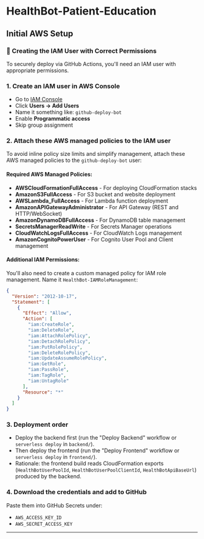 # HealthBot-Patient-Education

## Initial AWS Setup

### 👤 Creating the IAM User with Correct Permissions

To securely deploy via GitHub Actions, you'll need an IAM user with appropriate permissions.

### 1. Create an IAM user in AWS Console

- Go to [IAM Console](https://console.aws.amazon.com/iam/)
- Click **Users → Add Users**
- Name it something like: `github-deploy-bot`
- Enable **Programmatic access**
- Skip group assignment

### 2. Attach these AWS managed policies to the IAM user

To avoid inline policy size limits and simplify management, attach these AWS managed policies to the `github-deploy-bot` user:

#### Required AWS Managed Policies:

- **AWSCloudFormationFullAccess** - For deploying CloudFormation stacks
- **AmazonS3FullAccess** - For S3 bucket and website deployment
- **AWSLambda_FullAccess** - For Lambda function deployment
- **AmazonAPIGatewayAdministrator** - For API Gateway (REST and HTTP/WebSocket)
- **AmazonDynamoDBFullAccess** - For DynamoDB table management
- **SecretsManagerReadWrite** - For Secrets Manager operations
- **CloudWatchLogsFullAccess** - For CloudWatch Logs management
- **AmazonCognitoPowerUser** - For Cognito User Pool and Client management

#### Additional IAM Permissions:

You'll also need to create a custom managed policy for IAM role management. Name it `HealthBot-IAMRoleManagement`:

```json
{
  "Version": "2012-10-17",
  "Statement": [
    {
      "Effect": "Allow",
      "Action": [
        "iam:CreateRole",
        "iam:DeleteRole",
        "iam:AttachRolePolicy",
        "iam:DetachRolePolicy",
        "iam:PutRolePolicy",
        "iam:DeleteRolePolicy",
        "iam:UpdateAssumeRolePolicy",
        "iam:GetRole",
        "iam:PassRole",
        "iam:TagRole",
        "iam:UntagRole"
      ],
      "Resource": "*"
    }
  ]
}
```

### 3. Deployment order

- Deploy the backend first (run the "Deploy Backend" workflow or `serverless deploy` in `backend/`).
- Then deploy the frontend (run the "Deploy Frontend" workflow or `serverless deploy` in `frontend/`).
- Rationale: the frontend build reads CloudFormation exports (`HealthBotUserPoolId`, `HealthBotUserPoolClientId`, `HealthBotApiBaseUrl`) produced by the backend.

### 4. Download the credentials and add to GitHub

Paste them into GitHub Secrets under:

- `AWS_ACCESS_KEY_ID`
- `AWS_SECRET_ACCESS_KEY`

---